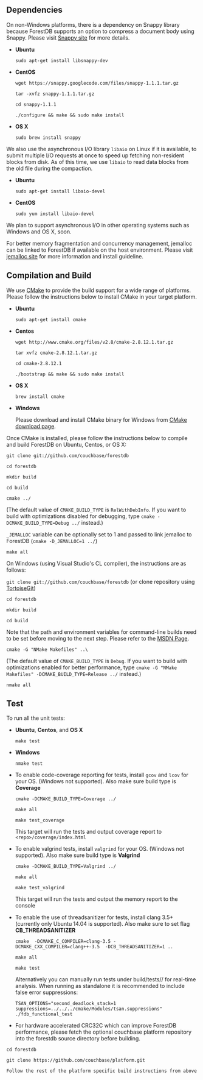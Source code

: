 ## Dependencies

On non-Windows platforms, there is a dependency on Snappy library because ForestDB supports an option to compress a document body using Snappy.
Please visit [Snappy site](https://code.google.com/p/snappy/) for more details.

* **Ubuntu**

    `sudo apt-get install libsnappy-dev`

* **CentOS**

    `wget https://snappy.googlecode.com/files/snappy-1.1.1.tar.gz`

    `tar -xvfz snappy-1.1.1.tar.gz`

    `cd snappy-1.1.1`

    `./configure && make && sudo make install`

* **OS X**

    `sudo brew install snappy`

We also use the asynchronous I/O library `libaio` on Linux if it is available, to submit multiple I/O requests at once to speed up fetching non-resident blocks from disk. As of this time, we use `libaio` to read data blocks from the old file during the compaction.

* **Ubuntu**

    `sudo apt-get install libaio-devel`

* **CentOS**

    `sudo yum install libaio-devel`

We plan to support asynchronous I/O in other operating systems such as Windows and OS X, soon.

For better memory fragmentation and concurrency management, jemalloc can be linked to ForestDB if available on the host environment. Please visit [jemalloc site](http://www.canonware.com/jemalloc/) for more information and install guideline.

## Compilation and Build

We use [CMake](http://www.cmake.org/cmake/) to provide the build support for a wide range of platforms. Please follow the instructions below to install CMake in your target platform.

* **Ubuntu**

    `sudo apt-get install cmake`

* **Centos**

    `wget http://www.cmake.org/files/v2.8/cmake-2.8.12.1.tar.gz`

    `tar xvfz cmake-2.8.12.1.tar.gz`

    `cd cmake-2.8.12.1`

    `./bootstrap && make && sudo make install`

* **OS X**

    `brew install cmake`

* **Windows**

    Please download and install CMake binary for Windows from [CMake download page](http://www.cmake.org/cmake/resources/software.html).

Once CMake is installed, please follow the instructions below to compile and build ForestDB on Ubuntu, Centos, or OS X:

`git clone git://github.com/couchbase/forestdb`

`cd forestdb`

`mkdir build`

`cd build`

`cmake ../`

(The default value of `CMAKE_BUILD_TYPE` is `RelWithDebInfo`. If you want to build with optimizations disabled for debugging, type `cmake -DCMAKE_BUILD_TYPE=Debug ../` instead.)

`_JEMALLOC` variable can be optionally set to 1 and passed to link jemalloc to ForestDB (`cmake -D_JEMALLOC=1 ../`)

`make all`

On Windows (using Visual Studio's CL compiler), the instructions are as follows:

`git clone git://github.com/couchbase/forestdb` (or clone repository using [TortoiseGit](http://code.google.com/p/tortoisegit/))

`cd forestdb`

`mkdir build`

`cd build`

Note that the path and environment variables for command-line builds need to be set before moving to the next step. Please refer to the [MSDN Page](http://msdn.microsoft.com/en-us/library/f2ccy3wt.aspx).

`cmake -G "NMake Makefiles" ..\`

(The default value of `CMAKE_BUILD_TYPE` is `Debug`. If you want to build with optimizations enabled for better performance, type `cmake -G "NMake Makefiles" -DCMAKE_BUILD_TYPE=Release ../` instead.)

`nmake all`

## Test

To run all the unit tests:

* **Ubuntu**, **Centos**, and **OS X**

    `make test`

* **Windows**

    `nmake test`

* To enable code-coverage reporting for tests, install ```gcov``` and ```lcov``` for your OS. (Windows not supported).  Also make sure build type is **Coverage**

     `cmake -DCMAKE_BUILD_TYPE=Coverage ../`

     `make all`

     `make test_coverage`

    This target will run the tests and output coverage report to ```<repo>/coverage/index.html```

* To enable valgrind tests, install ```valgrind``` for your OS. (Windows not supported).  Also make sure build type is **Valgrind**

     `cmake -DCMAKE_BUILD_TYPE=Valgrind ../`

     `make all`

     `make test_valgrind`

    This target will run the tests and output the memory report to the console

* To enable the use of threadsanitizer for tests, install clang 3.5+ (currently only Ubuntu 14.04 is supported).  Also make sure to set flag **CB_THREADSANITIZER**

     `cmake  -DCMAKE_C_COMPILER=clang-3.5 -DCMAKE_CXX_COMPILER=clang++-3.5  -DCB_THREADSANITIZER=1 ..`

     `make all`

     `make test`

     Alternatively you can manually run tests under build/tests/<component>/ for real-time analysis.  When running as standalone it is recommended to include false error suppressions:

     `TSAN_OPTIONS="second_deadlock_stack=1 suppressions=../../../cmake/Modules/tsan.suppressions" ./fdb_functional_test`

* For hardware accelerated CRC32C which can improve ForestDB performance, please fetch the optional couchbase platform repository into the forestdb source directory before building.

`cd forestdb`

`git clone https://github.com/couchbase/platform.git`

`Follow the rest of the platform specific build instructions from above`
